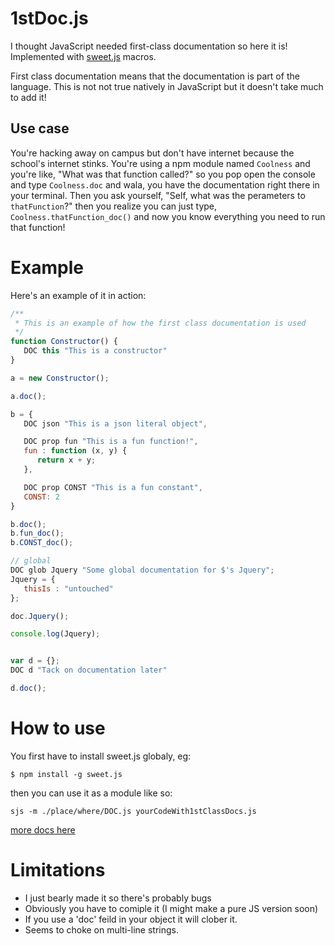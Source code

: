 # 1stDoc.js

I thought JavaScript needed first-class documentation so here it is! Implemented with [sweet.js](http://sweetjs.org/) macros.

First class documentation means that the documentation is part of the language. This is not not true natively in JavaScript but it doesn't take much to add it!

## Use case

You're hacking away on campus but don't have internet because the school's internet stinks.  You're using a npm module named `Coolness` and you're like, "What was that function called?" so you pop open the console and type `Coolness.doc` and wala, you have the documentation right there in your terminal. Then you ask yourself, "Self, what was the perameters to `thatFunction`?" then you realize you can just type, `Coolness.thatFunction_doc()` and now you know everything you need to run that function!

# Example

Here's an example of it in action:
```js
/**
 * This is an example of how the first class documentation is used 
 */
function Constructor() {
   DOC this "This is a constructor"
}

a = new Constructor();

a.doc();

b = {
   DOC json "This is a json literal object",

   DOC prop fun "This is a fun function!",
   fun : function (x, y) {
      return x + y;
   },

   DOC prop CONST "This is a fun constant",
   CONST: 2
}

b.doc();
b.fun_doc();
b.CONST_doc();

// global
DOC glob Jquery "Some global documentation for $'s Jquery";
Jquery = { 
   thisIs : "untouched"
};

doc.Jquery();

console.log(Jquery);


var d = {};
DOC d "Tack on documentation later"

d.doc();


```

# How to use

You first have to install sweet.js globaly, eg: 
```
$ npm install -g sweet.js
```

then you can use it as a module like so:
```
sjs -m ./place/where/DOC.js yourCodeWith1stClassDocs.js
```
[more docs here](https://github.com/mozilla/sweet.js#sharing)


# Limitations
- I just bearly made it so there's probably bugs
- Obviously you have to comiple it (I might make a pure JS version soon)
- If you use a 'doc' feild in your object it will clober it.
- Seems to choke on multi-line strings. 
